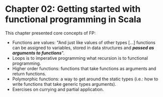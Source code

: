 # Chapter 02: Getting started with functional programming in Scala

This chapter presented core concepts of FP:
* Functions are values: "And just like values of other types [...] functions can be assigned to variables, stored in data structures and ***passed as arguments to functions***".
* Loops is to imperative programming what recursion is to functional programming.
* Higher order functions: functions that take functions as arguments and return functions.
* Polymorphic functions: a way to get around the static types (i.e.: how to write functions that take generic types arguments).
* Exercises on currying and partial application.
